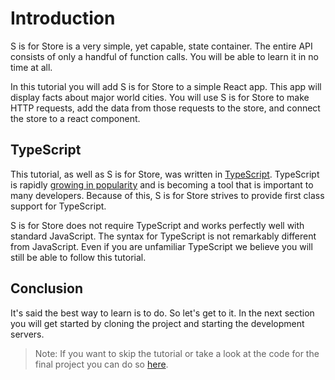 # Introduction

S is for Store is a very simple, yet capable, state container.  The entire API consists of only a handful of function calls.  You will be able to learn it in no time at all.

In this tutorial you will add S is for Store to a simple React app.  This app will display facts about major world cities.  You will use S is for Store to make HTTP requests, add the data from those requests to the store, and connect the store to a react component.

## TypeScript

This tutorial, as well as S is for Store, was written in [TypeScript](https://www.typescriptlang.org/).  TypeScript is rapidly [growing in popularity](https://2018.stateofjs.com/javascript-flavors/typescript/) and is becoming a tool that is important to many developers.  Because of this, S is for Store strives to provide first class support for TypeScript.

S is for Store does not require TypeScript and works perfectly well with standard JavaScript.  The syntax for TypeScript is not remarkably different from JavaScript.  Even if you are unfamiliar TypeScript we believe you will still be able to follow this tutorial.

## Conclusion

It's said the best way to learn is to do.  So let's get to it.  In the next section you will get started by cloning the project and starting the development servers.

> Note:  If you want to skip the tutorial or take a look at the code for the final project you can do so [here](https://github.com/heathgr/t-is-for-tutorial/tree/completed).
